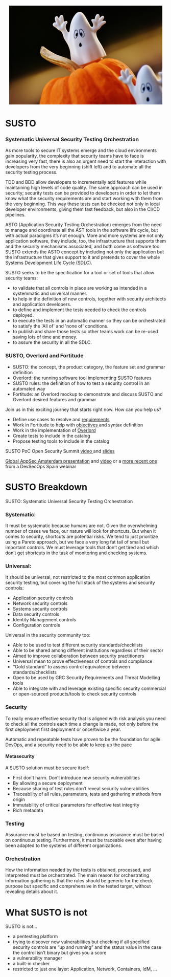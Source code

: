 <p align="center">
  <img src="docs/images/susto-792065.jpg" width="480" height="309" />
</p>

# SUSTO

### Systematic Universal Security Testing Orchestration

As more tools to secure IT systems emerge and the cloud environments gain
popularity, the complexity that security teams have to face is increasing very
fast, there is also an urgent need to start the interaction with developers
from the very beginning (shift left) and to automate all the security testing
process.

TDD and BDD allow developers to incrementally add features while maintaining
high levels of code quality. The same approach can be used in security;
security tests can be provided to developers in order to let them know what the
security requirements are and start working with them from the very beginning.
This way these tests can be checked not only in local developer environments,
giving them fast feedback, but also in the CI/CD pipelines.

ASTO (Application Security Testing Orchestration) emerges from the need to
manage and coordinate all the AST tools in the software life cycle, but with
actual paradigms it’s not enough. More and more systems are not only application
software, they include, too, the infrastructure that supports them and the
security mechanisms associated, and both come as software too. SUSTO extends the
ASTO concept by including not only the application but the infrastructure that
gives support to it and pretends to cover the whole Systems Development Life
Cycle (SDLC).

SUSTO seeks to be the specification for a tool or set of tools that allow security teams:

- to validate that all controls in place are working as intended in a
  systemmatic and universal manner.
- to help in the definition of new controls, together with security architects
  and application developers.
- to define and implement the tests needed to check the controls deployed.
- to execute the tests in an automatic manner so they can be orchestrated to
  satisfy the 'All of' and 'none of' conditions.
- to publish and share those tests so other teams work can be re-used saving
  lots of time and money.
- to assure the security in all the SDLC.


### SUSTO, Overlord and Fortitude

- SUSTO: the concept, the product category, the feature set and grammar definition
- Overlord: the running software tool implementing SUSTO features
- SUSTO rules: the definition of how to test a security control in an automated way
- Fortitude: an Overlord mockup to demonstrate and discuss SUSTO and Overlord desired features and grammar 


Join us in this exciting journey that starts right now. How can you help us?

- Define use cases to resolve and <a href="/docs/docs/Overlord_requirements.md"> requirements </a>
- Work in Fortitude to help with <a href="/fortitude/Fortitude_Objectives.md"> objectives </a> and syntax definition
- Work in the implementation of <a href="https://github.com/BBVA/Overlord"> Overlord </a>
- Create tests to include in the catalog
- Propose testing tools to include in the catalog

SUSTO PoC Open Security Summit <a href="https://www.youtube.com/watch?v=L3aShr2NyEU"> video </a> and <a href="https://github.com/BBVA/susto/blob/master/docs/docs/OSS-Open%20Security%20Control%20Testing%20at%20Scale.pdf"> slides </a>
<a href="https://github.com/BBVA/susto/blob/master/docs/images/SUSTO%20OWASP%20final.pdf">
  
Global AppSec Amsterdam presentation</a> and <a href="https://www.youtube.com/watch?v=SVjbzsCe3YQ"> video</a> or a <a href="https://github.com/BBVA/susto/blob/master/docs/docs/SUSTO%20(3).pdf"> more recent one</a> from a DevSecOps Spain webinar 


# SUSTO Breakdown

SUSTO: Systematic Universal Security Testing Orchestration

### Systematic:

It must be systematic because humans are not. Given the overwhelming number of cases we face, our nature will look for shortcuts. But when it comes to security, shortcuts are potential risks. We tend to just prioritize using a Pareto approach, but we face a very long fat tail of small but important controls. We must leverage tools that don’t get tired and which don’t get shortcuts  in the task of monitoring and checking systems.

### Universal:

It should be universal, not restricted to the most common application security testing, but covering the full stack of the systems and security controls:
- Application security controls
- Network security controls
- Systems security controls
- Data security controls
- Identity Management controls
- Configuration controls

Universal in the security community too:

- Able to be used  to test different security standards/checklists
- Able to be shared among different institutions regardless of their sector
- Aimed to improve collaboration between security practitioners
- Universal mean to prove effectiveness of controls and compliance 
- “Gold standard” to assess control equivalence between standards/checklists
- Open to be used by GRC Security Requirements and Threat Modelling tools
- Able to integrate with and leverage existing specific security commercial or open-sourced products/tools to check security controls

### Security

To really ensure effective security that is aligned with risk analysis you need to check all the controls each time a change is made, not only before the first deployment first deployment or once/twice a year.

Automatic and repeatable tests have proven to be the foundation for agile DevOps, and a security need to be able to keep up the pace

#### Metasecurity

A SUSTO solution must be secure itself:
- First don’t harm. Don’t introduce new security vulnerabilities
- By allowing a secure deployment
- Because sharing of test rules don’t reveal security vulnerabilities
- Traceability of all rules, parameters, tests and gathering methods from origin
- Immutability of critical parameters for effective test integrity
- Rich metadata

### Testing

Assurance must be based on testing, continuous assurance must be based on continuous testing. Furthermore, it must be traceable even after having been adapted to the systems of different organizations.

### Orchestration

How the information needed by the tests is obtained, processed, and interpreted must be orchestrated. The main reason for orchestrating information gathering is that the rules should be generic for the check purpose but specific and comprehensive in the tested target, without revealing details about it. 

# What SUSTO is not

SUSTO is not...
- a pentesting platform
- trying to discover new vulnerabilities but checking if all specified security controls are “up and running” and the status value in the case the control isn’t binary but gives you a score
- a vulnerability manager
- a built-in checker
- restricted to just one layer: Application, Network, Containers, IdM, ...
